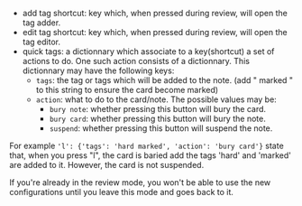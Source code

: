 * add tag shortcut: key which, when pressed during review, will open the tag adder.
* edit tag shortcut: key which, when pressed during review, will open the tag editor.
* quick tags: a dictionnary which associate to a key(shortcut) a set of actions to do. One such action consists of a dictionnary. This dictionnary may have the following keys:
  * `tags`: the tag or tags which will be added to the note. (add " marked " to this string to ensure the card become marked)
  * `action`: what to do to the card/note. The possible values may be:
    *  `bury note`: whether pressing this button will bury the card.
    * `bury card`: whether pressing this button will bury the note.
    * `suspend`: whether pressing this button will suspend the note.

For example `'l': {'tags': 'hard marked', 'action': 'bury card'}` state that, when you press "l", the card is baried add the tags 'hard' and 'marked' are added to it. However, the card is not suspended.

If you're already in the review mode, you won't be able to use the new configurations until you leave this mode and goes back to it.